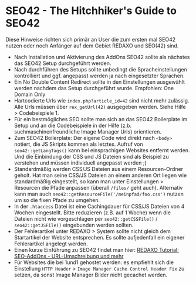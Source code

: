 SEO42 - The Hitchhiker's Guide to SEO42
=======================================

Diese Hinweise richten sich primär an User die zum ersten mal SEO42 nutzen oder noch Anfänger auf dem Gebiet REDAXO und SEO(42) sind.

- Nach Installation und Aktivierung des AddOns SEO42 sollte als nächstes das SEO42 Setup durchgeführt werden.
- Nach durchführen des Setups sollte unbedingt die Spracheinstellungen kontrolliert und ggf. angepasst werden ja nach eingesetzter Sprachen.
- Ein No Double Content Redirect sollte in den Einstellungen ausgewählt werden nachdem das Setup durchgeführt wurde. Empfohlen: One Domain Only
- Hartcodierte Urls wie `index.php?article_id=42` sind nicht mehr zulässig. Alle Urls müssen über `rex_getUrl(42)` ausgegeben werden. Siehe Hilfe > Codebeispiele 1.
- Für ein bestmögliches SEO sollte man sich an das SEO42 Boilerplate im Setup und an die Codebeispiele in der Hilfe (z.b. suchmaschinenfreundliche Image Manager Urls) orientieren. 
- Zum SEO42 Boilerplate: Der eigene Code wird direkt nach `<body>` notiert, die JS Skripts kommen als letztes. Aufruf von `seo42::getLangTags()` kann bei einsprachigen Websites entfernt werden. Und die Einbindung der CSS und JS Dateien sind als Beispiel zu verstehen und müssen individuell angepasst werden ;)
- Standardmäßig werden CSS/JS Dateien aus einem Resourcen-Ordner geholt. Hat man seine CSS/JS Dateien an einem anderen Ort liegen wie standardmäßig eingestellt, so kann man unter Einstellungen > Resourcen die Pfade anpassen (überall `/files/` geht auch). Alternativ kann man auch `seo42::getResourceFile('/meinpfad/foo.css')` nutzen um so die fixen Pfade zu umgehen.
- In der `.htaccess` Datei ist eine Cachingdauer für CSS/JS Dateien von 4 Wochen eingestellt. Bitte reduzieren (z.B. auf 1 Woche) wenn die Dateien nicht wie vorgeschlagen per `seo42::getCSSFile()` / `seo42::getJSFile()` eingebunden werden sollten.
- Der Fehlerartikel unter REDAXO > System sollte nicht gleich dem Startartikel der Website entsprechen. Es sollte aufjedenfall ein eigener Fehlerartikel angelegt werden.
- Einen kurze Einführung zu SEO42 findet man hier: [REDAXO Tutorial: SEO-AddOns - URL-Umschreibung und mehr](http://www.redaxo.org/de/doku/sinnvolle-addons/seo-addons---urls-und-mehr/)
- Für Websites die bei 1und1 gehostet werden: es empfiehlt sich die Einstellung `HTTP Header` > `Image Manager Cache Control Header Fix` zu setzen, da sonst Image Manager Bilder nicht gecachet werden.
